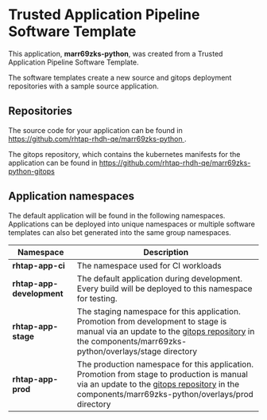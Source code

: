 # Trusted Application Pipeline Software Template

This application, **marr69zks-python**, was created from a Trusted Application Pipeline Software Template.

The software templates create a new source and gitops deployment repositories with a sample source application. 

## Repositories

The source code for your application can be found in [https://github.com/rhtap-rhdh-qe/marr69zks-python ](https://github.com/rhtap-rhdh-qe/marr69zks-python ).
 
The gitops repository, which contains the kubernetes manifests for the application can be found in 
[https://github.com/rhtap-rhdh-qe/marr69zks-python-gitops ](https://github.com/rhtap-rhdh-qe/marr69zks-python-gitops ) 

## Application namespaces 

The default application will be found in the following namespaces. Applications can be deployed into unique namespaces or multiple software templates can also bet generated into the same group namespaces.  

|  Namespace   |  Description   |  
| -------- | -------- |
| **rhtap-app-ci** | The namespace used for CI workloads |
| **rhtap-app-development** | The default application during development. Every build will be deployed to this namespace for testing. |
| **rhtap-app-stage** | The staging namespace for this application. Promotion from development to stage is manual via an update to the [gitops repository](https://github.com/rhtap-rhdh-qe/marr69zks-python-gitops ) in the components/marr69zks-python/overlays/stage directory |
| **rhtap-app-prod** | The production namespace for this application. Promotion from stage to production is manual via an update to the [gitops repository](https://github.com/rhtap-rhdh-qe/marr69zks-python-gitops ) in the components/marr69zks-python/overlays/prod directory |